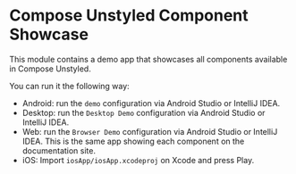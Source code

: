 # Compose Unstyled Component Showcase

This module contains a demo app that showcases all components available in Compose Unstyled.

You can run it the following way:

- Android: run the `demo` configuration via Android Studio or IntelliJ IDEA.
- Desktop: run the `Desktop Demo` configuration via Android Studio or IntelliJ IDEA.
- Web: run the `Browser Demo` configuration via Android Studio or IntelliJ IDEA. This is the same app showing each
  component on the documentation site.
- iOS: Import `iosApp/iosApp.xcodeproj` on Xcode and press Play.